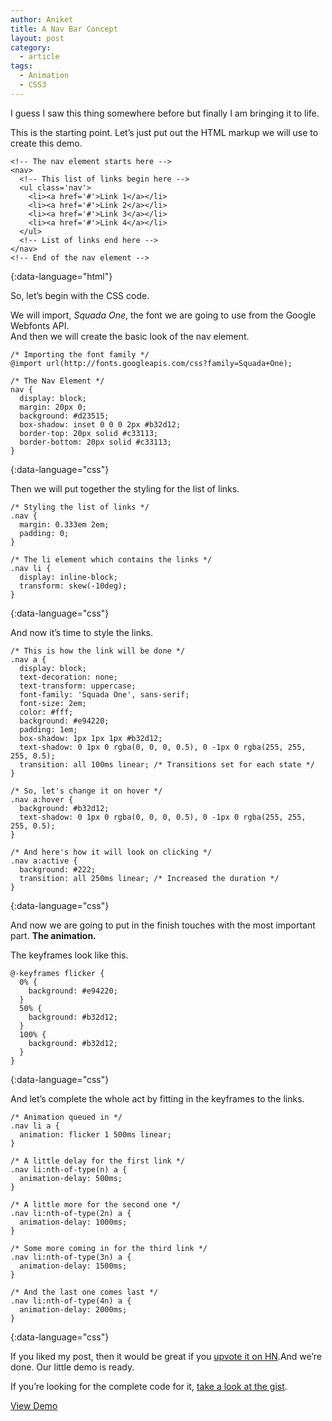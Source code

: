 ```yaml
---
author: Aniket
title: A Nav Bar Concept
layout: post
category:
  - article
tags:
  - Animation
  - CSS3
---
```

I guess I saw this thing somewhere before but finally I am bringing it to life.

This is the starting point. Let’s just put out the HTML markup we will use to create this demo.

    <!-- The nav element starts here -->
    <nav>
      <!-- This list of links begin here -->
      <ul class='nav'>
        <li><a href='#'>Link 1</a></li>
        <li><a href='#'>Link 2</a></li>
        <li><a href='#'>Link 3</a></li>
        <li><a href='#'>Link 4</a></li>
      </ul>
      <!-- List of links end here -->
    </nav>
    <!-- End of the nav element -->
{:data-language="html"}    

So, let’s begin with the CSS code.

We will import, *Squada One*, the font we are going to use from the Google Webfonts API.  
And then we will create the basic look of the nav element.

    /* Importing the font family */
    @import url(http://fonts.googleapis.com/css?family=Squada+One);
    
    /* The Nav Element */
    nav {
      display: block;
      margin: 20px 0;
      background: #d23515;
      box-shadow: inset 0 0 0 2px #b32d12;
      border-top: 20px solid #c33113;
      border-bottom: 20px solid #c33113;
    }
{:data-language="css"}    

Then we will put together the styling for the list of links.

    /* Styling the list of links */
    .nav {
      margin: 0.333em 2em;
      padding: 0;
    }
    
    /* The li element which contains the links */
    .nav li {
      display: inline-block;
      transform: skew(-10deg);
    }
{:data-language="css"}    

And now it’s time to style the links.

    /* This is how the link will be done */
    .nav a {
      display: block;
      text-decoration: none;
      text-transform: uppercase;
      font-family: 'Squada One', sans-serif;
      font-size: 2em;
      color: #fff;
      background: #e94220;
      padding: 1em;
      box-shadow: 1px 1px 1px #b32d12;
      text-shadow: 0 1px 0 rgba(0, 0, 0, 0.5), 0 -1px 0 rgba(255, 255, 255, 0.5);
      transition: all 100ms linear; /* Transitions set for each state */
    }
    
    /* So, let's change it on hover */
    .nav a:hover {
      background: #b32d12;
      text-shadow: 0 1px 0 rgba(0, 0, 0, 0.5), 0 -1px 0 rgba(255, 255, 255, 0.5);
    }
    
    /* And here's how it will look on clicking */
    .nav a:active {
      background: #222;
      transition: all 250ms linear; /* Increased the duration */
    }
{:data-language="css"}    

And now we are going to put in the finish touches with the most important part. **The animation.**

The keyframes look like this.

    @-keyframes flicker {
      0% {
        background: #e94220;
      }
      50% {
        background: #b32d12;
      }
      100% {
        background: #b32d12;
      }
    }
{:data-language="css"}

And let’s complete the whole act by fitting in the keyframes to the links.

    /* Animation queued in */
    .nav li a {
      animation: flicker 1 500ms linear;
    }
    
    /* A little delay for the first link */
    .nav li:nth-of-type(n) a {
      animation-delay: 500ms;
    }
    
    /* A little more for the second one */
    .nav li:nth-of-type(2n) a {
      animation-delay: 1000ms;
    }
    
    /* Some more coming in for the third link */
    .nav li:nth-of-type(3n) a {
      animation-delay: 1500ms;
    }
    
    /* And the last one comes last */
    .nav li:nth-of-type(4n) a {
      animation-delay: 2000ms;
    }
{:data-language="css"}

If you liked my post, then it would be great if you [upvote it on HN][1].And we’re done. Our little demo is ready.

  
If you’re looking for the complete code for it, [take a look at the gist][2].

[View Demo][3]

 [1]: http://news.ycombinator.com/item?id=4200316
 [2]: https://gist.github.com/3048534 "Gist: Funky Nav Bar"
 [3]: http://codepen.io/aniketpant/details/4/4